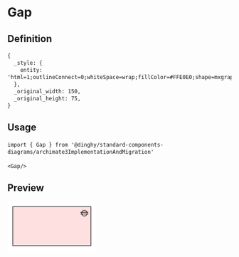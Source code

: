# Gap

## Definition

```
{
  _style: { 
    entity: 'html=1;outlineConnect=0;whiteSpace=wrap;fillColor=#FFE0E0;shape=mxgraph.archimate3.application;appType=gap;',
  },
  _original_width: 150,
  _original_height: 75,
}
```

## Usage

```
import { Gap } from '@dinghy/standard-components-diagrams/archimate3ImplementationAndMigration'

<Gap/>
```

## Preview

<img src="./gap.png" width="200"/>
